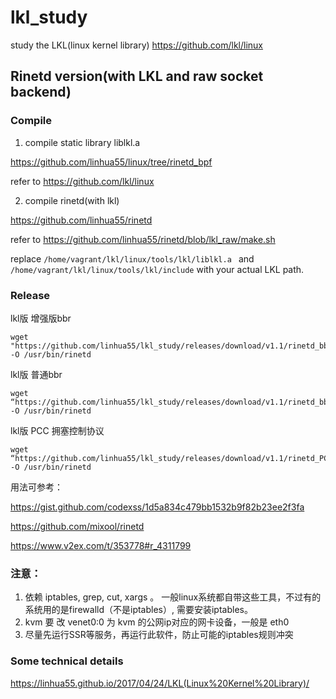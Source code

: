 # lkl_study
study the LKL(linux kernel library)   https://github.com/lkl/linux


## Rinetd version(with LKL and raw socket backend)
### Compile

1. compile static library liblkl.a

https://github.com/linhua55/linux/tree/rinetd_bpf

refer to https://github.com/lkl/linux

2. compile rinetd(with lkl)

https://github.com/linhua55/rinetd

refer to https://github.com/linhua55/rinetd/blob/lkl_raw/make.sh

replace `/home/vagrant/lkl/linux/tools/lkl/liblkl.a ` and `/home/vagrant/lkl/linux/tools/lkl/include` with your actual LKL path.


### Release

lkl版 增强版bbr

    wget "https://github.com/linhua55/lkl_study/releases/download/v1.1/rinetd_bbr_powered" -O /usr/bin/rinetd

lkl版 普通bbr

    wget “https://github.com/linhua55/lkl_study/releases/download/v1.1/rinetd_bbr” -O /usr/bin/rinetd

lkl版 PCC 拥塞控制协议

    wget “https://github.com/linhua55/lkl_study/releases/download/v1.1/rinetd_PCC” -O /usr/bin/rinetd

用法可参考：

https://gist.github.com/codexss/1d5a834c479bb1532b9f82b23ee2f3fa

https://github.com/mixool/rinetd

https://www.v2ex.com/t/353778#r_4311799

### 注意：

1. 依赖 iptables, grep, cut, xargs 。 一般linux系统都自带这些工具，不过有的系统用的是firewalld（不是iptables）, 需要安装iptables。
2. kvm 要 改 venet0:0 为 kvm 的公网ip对应的网卡设备，一般是 eth0
3. 尽量先运行SSR等服务，再运行此软件，防止可能的iptables规则冲突

### Some technical details
https://linhua55.github.io/2017/04/24/LKL(Linux%20Kernel%20Library)/
